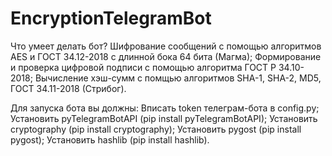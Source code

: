 # EncryptionTelegramBot

Что умеет делать бот?
  Шифрование сообщений с помощью алгоритмов AES и ГОСТ 34.12-2018 с длинной бока 64 бита (Магма);
  Формирование и проверка цифровой подписи с помощью алгоритма ГОСТ Р 34.10-2018;
  Вычисление хэш-сумм с помщью алгоритмов SHA-1, SHA-2, MD5, ГОСТ 34.11-2018 (Стрибог).
  
  Для запуска бота вы должны:
    Вписать token телеграм-бота в config.py;
    Установить pyTelegramBotAPI (pip install pyTelegramBotAPI);
    Установить cryptography (pip install cryptography);
    Установить pygost (pip install pygost);
    Установить hashlib (pip install hashlib).
  
